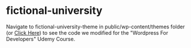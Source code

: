 # fictional-university

Navigate to fictional-university-theme in public/wp-content/themes folder (or [Click Here](https://github.com/juzdepom/fictional-university/tree/master/app/public/wp-content/themes/fictional-university-theme)) to see the code we modified for the "Wordpress For Developers" Udemy Course.  
